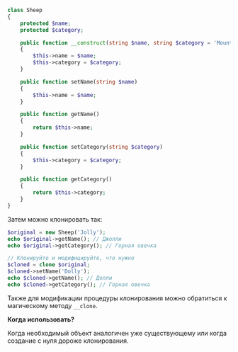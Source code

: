 ```php
class Sheep
{
    protected $name;
    protected $category;

    public function __construct(string $name, string $category = 'Mountain Sheep')
    {
        $this->name = $name;
        $this->category = $category;
    }

    public function setName(string $name)
    {
        $this->name = $name;
    }

    public function getName()
    {
        return $this->name;
    }

    public function setCategory(string $category)
    {
        $this->category = $category;
    }

    public function getCategory()
    {
        return $this->category;
    }
}
```

  

Затем можно клонировать так:

  

```php
$original = new Sheep('Jolly');
echo $original->getName(); // Джолли
echo $original->getCategory(); // Горная овечка

// Клонируйте и модифицируйте, что нужно
$cloned = clone $original;
$cloned->setName('Dolly');
echo $cloned->getName(); // Долли
echo $cloned->getCategory(); // Горная овечка
```

  

Также для модификации процедуры клонирования можно обратиться к магическому методу `__clone`.

  

**Когда использовать?**

  

Когда необходимый объект аналогичен уже существующему или когда создание с нуля дороже клонирования.